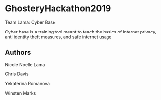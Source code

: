 # GhosteryHackathon2019
Team Lama: Cyber Base 

Cyber base is a training tool meant to teach the basics of internet privacy, anti identity theft measures, and safe internet usage

## Authors

Nicole Noelle Lama

Chris Davis

Yekaterina Romanova

Winsten Marks
